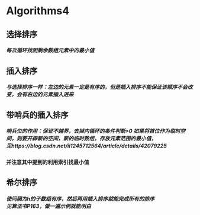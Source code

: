 # Algorithms4
<h2>选择排序
  
  <h5>每次循环找到剩余数组元素中的最小值
  
<h2>插入排序
  
  <h5>与选择排序一样：左边的元素一定是有序的，但是插入排序不能保证该顺序不会改变，会有右边的元素插入进来
  
<h2>带哨兵的插入排序
  
  <h5>哨兵位的作用：保证不越界，去掉内循环的条件判断>0
      如果将首位作为临时空间，则要开辟新的空间，新的临时数组，存放元素范围的最小值，<br>
      见https://blog.csdn.net/ii1245712564/article/details/42079225<br>
      <h4>并注意其中提到的利用索引找最小值
        
<h2>希尔排序
  <h5>使间隔为h的子数组有序，然后再用插入排序就能完成所有的排序<br>
    见算法书P163，做一遍示例就能明白
